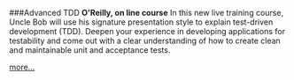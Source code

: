 ###Advanced TDD
**O'Reilly, on line course**
In this new live training course, Uncle Bob will use his signature presentation style 
to explain test-driven development (TDD). Deepen your experience in developing applications 
for testability and come out with a clear understanding of how to create clean and maintainable 
unit and acceptance tests.

 [more...](https://www.oreilly.com/live-events/advanced-test-driven-development-tdd/0636920239543/0636920069944/)
